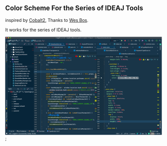 ## Color Scheme For the Series of IDEAJ Tools

inspired by [Cobalt2](https://github.com/wesbos/cobalt2), Thanks to [Wes Bos](https://github.com/wesbos).

It works for the series of IDEAJ tools.

![](./preview/webstorm-preview.png);
